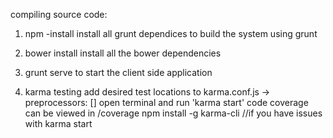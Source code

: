 compiling source code:

1. npm -install
    install all grunt dependices to build the system using grunt

2. bower install
    install all the bower dependencies

3. grunt serve
    to start the client side application 

4. karma testing
    add desired test locations to karma.conf.js -> preprocessors: []
    open terminal and run 'karma start'
    code coverage can be viewed in /coverage
    npm install -g karma-cli  //if you have issues with karma start  
